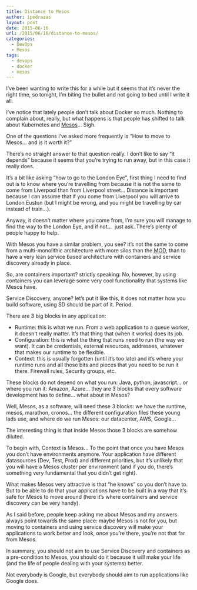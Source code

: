 ```yaml
---
title: Distance to Mesos
author: ipedrazas
layout: post
date: 2015-06-16
url: /2015/06/16/distance-to-mesos/
categories:
  - DevOps
  - Mesos
tags:
  - devops
  - docker
  - mesos
---
```

I&#8217;ve been wanting to write this for a while but it seems that it&#8217;s never the right time, so tonight, I&#8217;m biting the bullet and not going to bed until I write it all.

I&#8217;ve notice that lately people don&#8217;t talk about Docker so much. Nothing to complain about, really, but what happens is that people has shifted to talk about <span id=":1u0.1" class="J-JK9eJ-PJVNOc" tabindex="-1" data-g-spell-status="2">Kubernetes</span> and [<span id=":1u0.2" class="J-JK9eJ-PJVNOc" tabindex="-1" data-g-spell-status="2">Mesos</span>][1]&#8230; Sigh.

One of the questions I&#8217;ve asked more frequently is &#8220;How to move to <span id=":1u0.3" class="J-JK9eJ-PJVNOc" tabindex="-1" data-g-spell-status="2">Mesos</span>&#8230; and is it worth it?&#8221;

There&#8217;s no straight answer to that question really. I don&#8217;t like to say &#8220;it depends&#8221; because it seems that you&#8217;re trying to run away, but in this case it really does.

It&#8217;s a bit like asking &#8220;how to go to the London Eye&#8221;, first thing I need to find out is to know where you&#8217;re travelling from because it is not the same to come from Liverpool than from Liverpool street&#8230; Distance is important because I can assume that if you come from Liverpool you will arrive to London <span id=":1u0.4" class="J-JK9eJ-PJVNOc" tabindex="-1" data-g-spell-status="2">Euston</span> (but I might be wrong, and you might be travelling by car instead of train&#8230;).

Anyway, it doesn&#8217;t matter where you come from, I&#8217;m sure you will manage to find the way to the London Eye, and if not&#8230;  just ask. There&#8217;s plenty of people happy to help.

With <span id=":1u0.5" class="J-JK9eJ-PJVNOc" tabindex="-1" data-g-spell-status="2">Mesos</span> you have a similar problem, you see? it&#8217;s not the same to come from a <span id=":1u0.6" class="J-JK9eJ-PJVNOc" tabindex="-1" data-g-spell-status="2">multi</span>-monolithic architecture with more silos than the <acronym title="Ministry of Defense">MOD</acronym>, than to have a very lean service based architecture with containers and service discovery already in place.

So, are containers important? strictly speaking: No, however, by using containers you can leverage some very cool functionality that systems like <span id=":1u0.7" class="J-JK9eJ-PJVNOc" tabindex="-1" data-g-spell-status="2">Mesos</span> have.

Service Discovery, anyone? let&#8217;s put it like this, it does not matter how you build software, using SD should be part of it. Period.

There are 3 big blocks in any application:

  * <span id=":1u0.8" class="J-JK9eJ-PJVNOc" tabindex="-1" data-g-spell-status="2">Runtime</span>: this is what we run. From a web application to a queue worker, it doesn&#8217;t really matter. It&#8217;s that thing that (when it works) does its job.
  * Configuration: this is what the thing that runs need to run (the way we want). It can be credentials, external resources, addresses, whatever that makes our <span id=":1u0.9" class="J-JK9eJ-PJVNOc" tabindex="-1" data-g-spell-status="2">runtime</span> to be flexible.
  * Context: this is usually forgotten (until it&#8217;s too late) and it&#8217;s where your <span id=":1u0.10" class="J-JK9eJ-PJVNOc" tabindex="-1" data-g-spell-status="2">runtime</span> runs and all those bits and pieces that you need to be run it there. Firewall rules, Security groups, etc.

These blocks do not depend on what you run: Java, python, <span id=":1u0.11" class="J-JK9eJ-PJVNOc" tabindex="-1" data-g-spell-status="2">javascript</span>&#8230; or where you run it: Amazon, Azure&#8230; they are 3 blocks that every software development has to define&#8230; what about in <span id=":1u0.12" class="J-JK9eJ-PJVNOc" tabindex="-1" data-g-spell-status="2">Mesos</span>?

Well, <span id=":1u0.13" class="J-JK9eJ-PJVNOc" tabindex="-1" data-g-spell-status="2">Mesos</span>, as a software, will need these 3 blocks: we have the <span id=":1u0.14" class="J-JK9eJ-PJVNOc" tabindex="-1" data-g-spell-status="2">runtime</span>, <span id=":1u0.15" class="J-JK9eJ-PJVNOc" tabindex="-1" data-g-spell-status="2">mesos</span>, marathon, <span id=":1u0.16" class="J-JK9eJ-PJVNOc" tabindex="-1" data-g-spell-status="2">cronos</span>&#8230; the different configuration files these young lads use, and where do we run <span id=":1u0.17" class="J-JK9eJ-PJVNOc" tabindex="-1" data-g-spell-status="2">Mesos</span>: our <span id=":1u0.18" class="J-JK9eJ-PJVNOc" tabindex="-1" data-g-spell-status="2">datacenter</span>, <span id=":1u0.19" class="J-JK9eJ-PJVNOc" tabindex="-1" data-g-spell-status="2">AWS</span>, Google&#8230;

The interesting thing is that inside <span id=":1u0.20" class="J-JK9eJ-PJVNOc" tabindex="-1" data-g-spell-status="2">Mesos</span> those 3 blocks are somehow diluted.

To begin with, Context is <span id=":1u0.21" class="J-JK9eJ-PJVNOc" tabindex="-1" data-g-spell-status="2">Mesos</span>&#8230; To the point that once you have <span id=":1u0.22" class="J-JK9eJ-PJVNOc" tabindex="-1" data-g-spell-status="2">Mesos</span> you don&#8217;t have environments anymore. Your application have different <span id=":1u0.23" class="J-JK9eJ-PJVNOc" tabindex="-1" data-g-spell-status="2">datasources</span> (Dev, Test, Prod) and different priorities, but it&#8217;s unlikely that you will have a <span id=":1u0.24" class="J-JK9eJ-PJVNOc" tabindex="-1" data-g-spell-status="2">Mesos</span> cluster per environment (and if you do, there&#8217;s something very fundamental that you didn&#8217;t get right).

What makes <span id=":1u0.25" class="J-JK9eJ-PJVNOc" tabindex="-1" data-g-spell-status="2">Mesos</span> very attractive is that &#8220;he knows&#8221; so you don&#8217;t have to. But to be able to do that your applications have to be built in a way that it&#8217;s safe for <span id=":1u0.26" class="J-JK9eJ-PJVNOc" tabindex="-1" data-g-spell-status="2">Mesos</span> to move around (here it&#8217;s where containers and service discovery can be very handy).

As I said before, people keep asking me about <span id=":1u0.27" class="J-JK9eJ-PJVNOc" tabindex="-1" data-g-spell-status="2">Mesos</span> and my answers always point towards the same place: maybe <span id=":1u0.28" class="J-JK9eJ-PJVNOc" tabindex="-1" data-g-spell-status="2">Mesos</span> is not for you, but moving to containers and using service discovery will make your applications to work better and look, once you&#8217;re there, you&#8217;re not that far from <span id=":1u0.29" class="J-JK9eJ-PJVNOc" tabindex="-1" data-g-spell-status="2">Mesos</span>.

In summary, you should not aim to use Service Discovery and containers as a <span id=":1u0.30" class="J-JK9eJ-PJVNOc" tabindex="-1" data-g-spell-status="2">pre</span>-condition to <span id=":1u0.31" class="J-JK9eJ-PJVNOc" tabindex="-1" data-g-spell-status="2">Mesos</span>, you should do it because it will make your life (and the life of people dealing with your systems) better.

Not everybody is Google, but everybody should aim to run applications like Google does.

 [1]: http://mesos.apache.org/